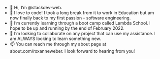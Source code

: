 - 👋 Hi, I’m @stackdev-web.
- 👀 I love to code! I took a long break from it to work in Education but am now finally back to my first passion - software engineering.
- 🌱 I’m currently learning through a boot camp called Lambda School. I hope to be up and running by the end of February 2022.
- 💞️ I’m looking to collaborate on any project that can use my assistance. I am ALWAYS looking to learn something new.
- 📫 You can reach me through my about page at about.com/roxanneweber. I look forward to hearing from you!

<!---
stackdev-web/stackdev-web is a ✨ special ✨ repository because its `README.md` (this file) appears on your GitHub profile.
You can click the Preview link to take a look at your changes.
--->

